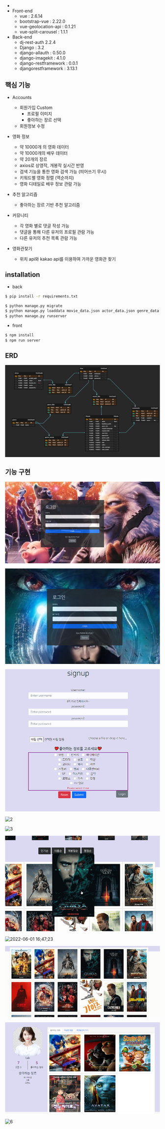 - 
- Front-end
  - vue : 2.6.14
  - bootstrap-vue : 2.22.0
  - vue-geolocation-api : 0.1.21
  - vue-split-carousel : 1.1.1
- Back-end
  * dj-rest-auth      2.2.4
  * Django : 3.2
  * django-allauth : 0.50.0
  * django-imagekit : 4.1.0
  * django-restframework : 0.0.1
  * djangorestframework : 3.13.1



## 핵심 기능

* Accounts
  * 회원가입 Custom
    * 프로필 이미지
    * 좋아하는 장르 선택
  * 회원정보 수정

* 영화 정보
  * 약 10000개 의 영화 데이터
  * 약 10000개의 배우 데이터
  * 약 20개의 장르
  * axios로 상영작, 개봉작 실시간 반영
  * 검색 기능을 통한 영화 검색 가능 (띄어쓰기 무시)
  * 키워드별 영화 정렬 (역순까지)
  * 영화 디테일로 배우 정보 관람 가능
* 추천 알고리즘
  * 좋아하는 장르 기반 추천 알고리즘
* 커뮤니티
  * 각 영화 별로 댓글 작성 가능
  * 댓글을 통해 다른 유저의 프로필 관람 가능
  * 다른 유저의 추천 목록 관람 가능
* 영화관찾기
  * 위치 api와 kakao api를 이용하여 가까운 영화관 찾기





## installation

* back

```bash
$ pip install -r requirements.txt
```

```bash
$ python manage.py migrate
$ python manage.py loaddata movie_data.json actor_data.json genre_data.json
$ python manage.py runserver
```



* front

```bash
$ npm install
$ npm run server
```



## ERD

![image-20220601160906826](README.assets/image-20220601160906826.png)



## 기능 구현

![image-20220601162313140](README.assets/image-20220601162313140.png)



![image-20220601162347726](README.assets/image-20220601162347726.png)











![1](README.assets/1.gif)









![2](README.assets/2.gif)









![3](README.assets/3.gif)





![4](README.assets/4.gif)







![2022-06-01 16;47;23](README.assets/7.gif)















![5](README.assets/5.gif)













![image-20220601163905548](README.assets/image-20220601163905548.png)









![6](README.assets/6.gif)

































